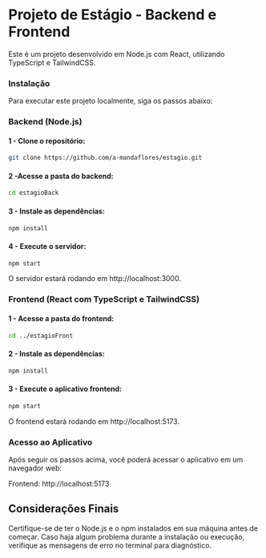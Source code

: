 # Projeto de Estágio - Backend e Frontend
Este é um projeto desenvolvido em Node.js com React, utilizando TypeScript e TailwindCSS.

### Instalação
Para executar este projeto localmente, siga os passos abaixo:

### Backend (Node.js)

#### 1 - Clone o repositório:

```bash
git clone https://github.com/a-mandaflores/estagio.git
```
#### 2 -Acesse a pasta do backend:

```bash
cd estagioBack
```

#### 3 - Instale as dependências:

```bash
npm install
```
#### 4 - Execute o servidor:

```bash
npm start
```

O servidor estará rodando em http://localhost:3000.

### Frontend (React com TypeScript e TailwindCSS)

#### 1 - Acesse a pasta do frontend:

```bash
cd ../estagioFront
```

#### 2 - Instale as dependências:

```bash
npm install
```

#### 3 - Execute o aplicativo frontend:

```bash
npm start
```

O frontend estará rodando em http://localhost:5173.

### Acesso ao Aplicativo
Após seguir os passos acima, você poderá acessar o aplicativo em um navegador web:

Frontend: http://localhost:5173

## Considerações Finais
Certifique-se de ter o Node.js e o npm instalados em sua máquina antes de começar. Caso haja algum problema durante a instalação ou execução, verifique as mensagens de erro no terminal para diagnóstico.

